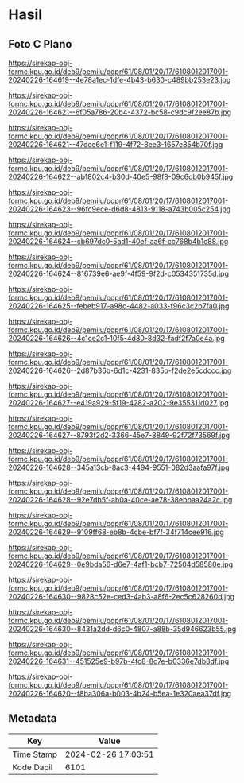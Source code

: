# Hasil

## Foto C Plano

https://sirekap-obj-formc.kpu.go.id/deb9/pemilu/pdpr/61/08/01/20/17/6108012017001-20240226-164619--4e78a1ec-1dfe-4b43-b630-c489bb253e23.jpg

https://sirekap-obj-formc.kpu.go.id/deb9/pemilu/pdpr/61/08/01/20/17/6108012017001-20240226-164621--6f05a786-20b4-4372-bc58-c9dc9f2ee87b.jpg

https://sirekap-obj-formc.kpu.go.id/deb9/pemilu/pdpr/61/08/01/20/17/6108012017001-20240226-164621--47dce6e1-f119-4f72-8ee3-1657e854b70f.jpg

https://sirekap-obj-formc.kpu.go.id/deb9/pemilu/pdpr/61/08/01/20/17/6108012017001-20240226-164622--ab1802c4-b30d-40e5-98f8-09c6db0b945f.jpg

https://sirekap-obj-formc.kpu.go.id/deb9/pemilu/pdpr/61/08/01/20/17/6108012017001-20240226-164623--96fc9ece-d6d8-4813-9118-a743b005c254.jpg

https://sirekap-obj-formc.kpu.go.id/deb9/pemilu/pdpr/61/08/01/20/17/6108012017001-20240226-164624--cb697dc0-5ad1-40ef-aa6f-cc768b4b1c88.jpg

https://sirekap-obj-formc.kpu.go.id/deb9/pemilu/pdpr/61/08/01/20/17/6108012017001-20240226-164624--816739e6-ae9f-4f59-9f2d-c0534351735d.jpg

https://sirekap-obj-formc.kpu.go.id/deb9/pemilu/pdpr/61/08/01/20/17/6108012017001-20240226-164625--febeb917-a98c-4482-a033-f96c3c2b7fa0.jpg

https://sirekap-obj-formc.kpu.go.id/deb9/pemilu/pdpr/61/08/01/20/17/6108012017001-20240226-164626--4c1ce2c1-10f5-4d80-8d32-fadf2f7a0e4a.jpg

https://sirekap-obj-formc.kpu.go.id/deb9/pemilu/pdpr/61/08/01/20/17/6108012017001-20240226-164626--2d87b36b-6d1c-4231-835b-f2de2e5cdccc.jpg

https://sirekap-obj-formc.kpu.go.id/deb9/pemilu/pdpr/61/08/01/20/17/6108012017001-20240226-164627--e419a929-5f19-4282-a202-9e355311d027.jpg

https://sirekap-obj-formc.kpu.go.id/deb9/pemilu/pdpr/61/08/01/20/17/6108012017001-20240226-164627--8793f2d2-3366-45e7-8849-92f72f73569f.jpg

https://sirekap-obj-formc.kpu.go.id/deb9/pemilu/pdpr/61/08/01/20/17/6108012017001-20240226-164628--345a13cb-8ac3-4494-9551-082d3aafa97f.jpg

https://sirekap-obj-formc.kpu.go.id/deb9/pemilu/pdpr/61/08/01/20/17/6108012017001-20240226-164628--92e7db5f-ab0a-40ce-ae78-38ebbaa24a2c.jpg

https://sirekap-obj-formc.kpu.go.id/deb9/pemilu/pdpr/61/08/01/20/17/6108012017001-20240226-164629--9109ff68-eb8b-4cbe-bf7f-34f714cee916.jpg

https://sirekap-obj-formc.kpu.go.id/deb9/pemilu/pdpr/61/08/01/20/17/6108012017001-20240226-164629--0e9bda56-d6e7-4af1-bcb7-72504d58580e.jpg

https://sirekap-obj-formc.kpu.go.id/deb9/pemilu/pdpr/61/08/01/20/17/6108012017001-20240226-164630--9828c52e-ced3-4ab3-a8f6-2ec5c628260d.jpg

https://sirekap-obj-formc.kpu.go.id/deb9/pemilu/pdpr/61/08/01/20/17/6108012017001-20240226-164630--8431a2dd-d6c0-4807-a88b-35d946623b55.jpg

https://sirekap-obj-formc.kpu.go.id/deb9/pemilu/pdpr/61/08/01/20/17/6108012017001-20240226-164631--451525e9-b97b-4fc8-8c7e-b0336e7db8df.jpg

https://sirekap-obj-formc.kpu.go.id/deb9/pemilu/pdpr/61/08/01/20/17/6108012017001-20240226-164620--f8ba306a-b003-4b24-b5ea-1e320aea37df.jpg


## Metadata

| Key        | Value               |
| ---------- | ------------------- |
| Time Stamp | 2024-02-26 17:03:51 |
| Kode Dapil | 6101                |



